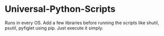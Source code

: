 # Universal-Python-Scripts
Runs in every OS.
Add a few libraries before running the scripts like shutil, psutil, pyfiglet using pip.
Just execute it simply.
